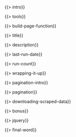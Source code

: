 {{> intro}}

{{> tools}}

{{> build-page-function}}

{{> title}}

{{> description}}

{{> last-run-date}}

{{> run-count}}

{{> wrapping-it-up}}

{{> pagination-intro}}

{{> pagination}}

{{> downloading-scraped-data}}

{{> bonus}}

{{> jquery}}

{{> final-word}}
